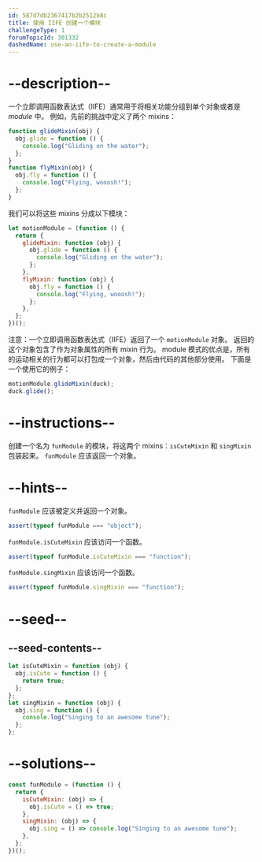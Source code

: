 ```yaml
---
id: 587d7db2367417b2b2512b8c
title: 使用 IIFE 创建一个模块
challengeType: 1
forumTopicId: 301332
dashedName: use-an-iife-to-create-a-module
---
```


# --description--

一个立即调用函数表达式（IIFE）通常用于将相关功能分组到单个对象或者是 <dfn>module</dfn> 中。 例如，先前的挑战中定义了两个 mixins：

```js
function glideMixin(obj) {
  obj.glide = function () {
    console.log("Gliding on the water");
  };
}
function flyMixin(obj) {
  obj.fly = function () {
    console.log("Flying, wooosh!");
  };
}
```

我们可以将这些 mixins 分成以下模块：

```js
let motionModule = (function () {
  return {
    glideMixin: function (obj) {
      obj.glide = function () {
        console.log("Gliding on the water");
      };
    },
    flyMixin: function (obj) {
      obj.fly = function () {
        console.log("Flying, wooosh!");
      };
    },
  };
})();
```

注意：一个立即调用函数表达式（IIFE）返回了一个 `motionModule` 对象。 返回的这个对象包含了作为对象属性的所有 mixin 行为。 module 模式的优点是，所有的运动相关的行为都可以打包成一个对象，然后由代码的其他部分使用。 下面是一个使用它的例子：

```js
motionModule.glideMixin(duck);
duck.glide();
```

# --instructions--

创建一个名为 `funModule` 的模块，将这两个 mixins：`isCuteMixin` 和 `singMixin` 包装起来。 `funModule` 应该返回一个对象。

# --hints--

`funModule` 应该被定义并返回一个对象。

```js
assert(typeof funModule === "object");
```

`funModule.isCuteMixin` 应该访问一个函数。

```js
assert(typeof funModule.isCuteMixin === "function");
```

`funModule.singMixin` 应该访问一个函数。

```js
assert(typeof funModule.singMixin === "function");
```

# --seed--

## --seed-contents--

```js
let isCuteMixin = function (obj) {
  obj.isCute = function () {
    return true;
  };
};
let singMixin = function (obj) {
  obj.sing = function () {
    console.log("Singing to an awesome tune");
  };
};
```

# --solutions--

```js
const funModule = (function () {
  return {
    isCuteMixin: (obj) => {
      obj.isCute = () => true;
    },
    singMixin: (obj) => {
      obj.sing = () => console.log("Singing to an awesome tune");
    },
  };
})();
```
